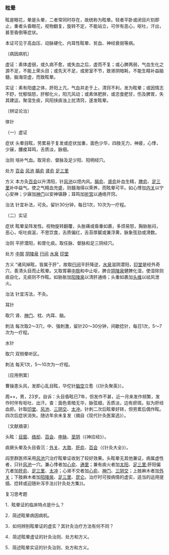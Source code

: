 ### 眩晕

眩是眼花，晕是头晕，二者常同时存在，故统称为眩晕。轻者平卧或闭目片刻即止，重者头昏眼花，视物翻复，旋转不定，不能站立，可伴有恶心，呕吐，汗出，甚至昏倒等症状。

本证可见于高血压、动脉硬化、内耳性眩晕、贫血、神经衰弱等病。

〔病因病机〕

虚证：素体虚弱，或久病不愈，或失血之后，虚而不复；或心脾两弱，气血生化之源不足，不能上荣头目；或先天不足，或房室不节，致肾阴暗耗，不能生精补益脑髓，脑海空虚，而致眩晕。

实证：素有阳盛之体，肝阳上亢，气血并走于上，清窍不利，发为眩晕；或因情志不舒，忧郁恼怒，肝郁化火，阳亢风动；或素体肥胖，或恣食肥甘，伤及脾胃，失其建运，聚湿生痰，风阳挟痰浊上扰清窍，遂发眩晕。

〔辨证论治〕

体针

（一）虚证

症状  头晕目眩，劳累易于复发或症状加重，面色少华，四肢无力，神疲，心悸，少寐，腰痠耳鸣，舌质淡，脉细。

治则  培补气血。取背俞、督脉及足少阳、阳明经穴。

处方  [百会](https://www.gmzyjc.com/read/zjs/zjs3.2.2-0.0.1.3.20.md)  [风池](https://www.gmzyjc.com/read/zjs/zjs3.1.9-12-0.0.3.3.20.md)  [膈俞](https://www.gmzyjc.com/read/zjs/zjs3.1.7-8-0.0.1.3.17.md)  [肾俞](https://www.gmzyjc.com/read/zjs/zjs3.1.7-8-0.0.1.3.23.md)  [足三里](https://www.gmzyjc.com/read/zjs/zjs3.1.1-3-0.1.3.3.36.md)

方义  本方灸[百会](https://www.gmzyjc.com/read/zjs/zjs3.2.2-0.0.1.3.20.md)以升清阳，针[风池](https://www.gmzyjc.com/read/zjs/zjs3.1.9-12-0.0.3.3.20.md)以熄内风。[膈俞](https://www.gmzyjc.com/read/zjs/zjs3.1.7-8-0.0.1.3.17.md)、[肾俞](https://www.gmzyjc.com/read/zjs/zjs3.1.7-8-0.0.1.3.23.md)补血生精，[脾俞](https://www.gmzyjc.com/read/zjs/zjs3.1.7-8-0.0.1.3.20.md)、[足三里](https://www.gmzyjc.com/read/zjs/zjs3.1.1-3-0.1.3.3.36.md)补中益气。使之气精血充盛，则髓海得以荣养，而眩晕可平。如心悸加[内关](https://www.gmzyjc.com/read/zjs/zjs3.1.9-12-0.0.1.3.6.md)以宁心安神；少寐加[神门](https://www.gmzyjc.com/read/zjs/zjs3.1.4-6-0.0.2.3.7.md)以安神镇静；耳鸣加[听宫](https://www.gmzyjc.com/read/zjs/zjs3.1.4-6-0.0.3.3.19.md)以通络开窍。

治法  针宜补法，可灸。留针30分钟，每日1次，10次为一疗程。

（二）实证

症状  眩晕呈阵发性。视物旋转翻覆，头胀痛或昏重如裹，多烦易怒，胸胁胀闷，恶心，呕吐痰涎，不思饮食，舌质偏红，舌苔厚膩或兼浮黄，脉象弦劲或滑数。

治则  平肝潜阳，和胃化痰。取任脉、督脉和足三阴经穴。

处方  [中脘](https://www.gmzyjc.com/read/zjs/zjs3.2.1-0.1.1.3.11.md)  [阴陵泉](https://www.gmzyjc.com/read/zjs/zjs3.1.4-6-0.0.1.3.9.md)  [行间](https://www.gmzyjc.com/read/zjs/zjs3.1.9-12-0.0.4.3.2.md)  [水泉](https://www.gmzyjc.com/read/zjs/zjs3.1.7-8-0.0.2.3.5.md)  [印堂](https://www.gmzyjc.com/read/zjs/zjs3.4-0.1.1.2.0.md)

方义  “诸风掉眩，皆属于肝”，故取[行间](https://www.gmzyjc.com/read/zjs/zjs3.1.9-12-0.0.4.3.2.md)平肝降逆，[水泉](https://www.gmzyjc.com/read/zjs/zjs3.1.7-8-0.0.2.3.5.md)滋阴潜阳，[印堂](https://www.gmzyjc.com/read/zjs/zjs3.4-0.1.1.2.0.md)是经外奇穴，善清头目而止眩晕。又取胃募[中脘](https://www.gmzyjc.com/read/zjs/zjs3.2.1-0.1.1.3.11.md)和中止呕，脾合[阴陵泉](https://www.gmzyjc.com/read/zjs/zjs3.1.4-6-0.0.1.3.9.md)健脾化湿，使湿除则痰自化，无痰则不作眩。如胁胀加[阳陵泉](https://www.gmzyjc.com/read/zjs/zjs3.1.9-12-0.0.3.3.34.md)以清肝通络；头重如裹加[头维](https://www.gmzyjc.com/read/zjs/zjs3.1.1-3-0.1.3.3.8.md)以祛风泄火。

治法  针宜泻法，不灸。

耳针

取穴  肾、[神门](https://www.gmzyjc.com/read/zjs/zjs3.1.4-6-0.0.2.3.7.md)、枕、内耳、脑。

刺法  每次取2～3穴，中、强刺激，留针20～30分钟，间歇捻针，每日1次，5～7次为一疗程。

水针

取穴  双侧晕听区。

刺法  每天1次，5～10次为一疗程。

〔应用例案〕

曹操患头风，发即心乱目眩，华佗针[脑空](https://www.gmzyjc.com/read/zjs/zjs3.1.9-12-0.0.3.3.19.md)立愈（《针灸聚英》）。

周××，男，23岁。自诉：头目昏眩已7年，但发作不甚，近一月来发作频繁，发作时伴有呕吐、出汗。查：面色青暗无华，脉弦细，舌质淡，边有瘀斑。拟为肝经血瘀。针取[印堂](https://www.gmzyjc.com/read/zjs/zjs3.4-0.1.1.2.0.md)、[风池](https://www.gmzyjc.com/read/zjs/zjs3.1.9-12-0.0.3.3.20.md)、[三阴交](https://www.gmzyjc.com/read/zjs/zjs3.1.4-6-0.0.1.3.6.md)、[太冲](https://www.gmzyjc.com/read/zjs/zjs3.1.9-12-0.0.4.3.3.md)。针刺二次后眩晕好转，但劳累后偶作眩。四次后症状消失。随访年余未复发（摘自《现代针灸医案选》）。

〔文献摘录〕

头眩：[目窗](https://www.gmzyjc.com/read/zjs/zjs3.1.9-12-0.0.3.3.16.md)、[络却](https://www.gmzyjc.com/read/zjs/zjs3.1.7-8-0.0.1.3.8.md)、[百会](https://www.gmzyjc.com/read/zjs/zjs3.2.2-0.0.1.3.20.md)、[申脉](https://www.gmzyjc.com/read/zjs/zjs3.1.7-8-0.0.1.3.62.md)、[至阴](https://www.gmzyjc.com/read/zjs/zjs3.1.7-8-0.0.1.3.67.md)（《神应经》）。

痰厥头晕及头目昏沉：[外关](https://www.gmzyjc.com/read/zjs/zjs3.1.9-12-0.0.2.3.5.md)、[大敦](https://www.gmzyjc.com/read/zjs/zjs3.1.9-12-0.0.4.3.1.md)、[肝俞](https://www.gmzyjc.com/read/zjs/zjs3.1.7-8-0.0.1.3.18.md)、[百会](https://www.gmzyjc.com/read/zjs/zjs3.2.2-0.0.1.3.20.md)（《针灸大全》）。

阎至群医师采用[风池](https://www.gmzyjc.com/read/zjs/zjs3.1.9-12-0.0.3.3.20.md)穴治疗眩晕证收到了较好效果。头眩晕无其他兼证，病属虚性者，只针[风池](https://www.gmzyjc.com/read/zjs/zjs3.1.9-12-0.0.3.3.20.md)一穴。兼心悸者加[心俞](https://www.gmzyjc.com/read/zjs/zjs3.1.7-8-0.0.1.3.15.md)、[通里](https://www.gmzyjc.com/read/zjs/zjs3.1.4-6-0.0.2.3.5.md)；兼有痰火者加[太阳](https://www.gmzyjc.com/read/zjs/zjs3.4-0.1.1.4.0.md)、[足三里](https://www.gmzyjc.com/read/zjs/zjs3.1.1-3-0.1.3.3.36.md);肝阳偏亢者加[肝俞](https://www.gmzyjc.com/read/zjs/zjs3.1.7-8-0.0.1.3.18.md)、[足三里](https://www.gmzyjc.com/read/zjs/zjs3.1.1-3-0.1.3.3.36.md)、[太冲](https://www.gmzyjc.com/read/zjs/zjs3.1.9-12-0.0.4.3.3.md)；心肾不交者加[心俞](https://www.gmzyjc.com/read/zjs/zjs3.1.7-8-0.0.1.3.15.md)、[神门](https://www.gmzyjc.com/read/zjs/zjs3.1.4-6-0.0.2.3.7.md)、[三阴交](https://www.gmzyjc.com/read/zjs/zjs3.1.4-6-0.0.1.3.6.md)；上肢麻木者加[外关](https://www.gmzyjc.com/read/zjs/zjs3.1.9-12-0.0.2.3.5.md)；下肢麻木者加[阳陵泉](https://www.gmzyjc.com/read/zjs/zjs3.1.9-12-0.0.3.3.34.md)、[足三里](https://www.gmzyjc.com/read/zjs/zjs3.1.1-3-0.1.3.3.36.md)、[昆仑](https://www.gmzyjc.com/read/zjs/zjs3.1.7-8-0.0.1.3.60.md)。治疗时可按病情的虚实，适当的运用提插、捻转或迎随补泻手法(《针灸处方集》)。

复习思考题

1．眩晕证的临床特点是什么？

2．简述眩晕病因病机。

3．如何辨别眩晕证的虚实？其针灸治疗方法有何不同？

4．简述眩晕虚证的针灸治则、处方和方义。

5．简述眩晕实证的针灸治则、处方和方义。

 

